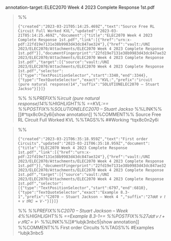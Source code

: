 annotation-target::ELEC2070 Week 4 2023 Complete Response 1st.pdf

>%%
>```annotation-json
>{"created":"2023-03-21T05:14:25.469Z","text":"Source Free RL Circuit Full Worked KVL","updated":"2023-03-21T05:14:25.469Z","document":{"title":"ELEC2070 Week 4 2023 Complete Response 1st.pdf","link":[{"href":"urn:x-pdf:22fd19e7131e38b9983d43dc847ae324"},{"href":"vault:/UNI 2023/ELEC2070/Attachments/ELEC2070 Week 4 2023 Complete Response 1st.pdf"}],"documentFingerprint":"22fd19e7131e38b9983d43dc847ae324"},"uri":"vault:/UNI 2023/ELEC2070/Attachments/ELEC2070 Week 4 2023 Complete Response 1st.pdf","target":[{"source":"vault:/UNI 2023/ELEC2070/Attachments/ELEC2070 Week 4 2023 Complete Response 1st.pdf","selector":[{"type":"TextPositionSelector","start":3340,"end":3344},{"type":"TextQuoteSelector","exact":"KVL:","prefix":"ircuit (pure natural response)14","suffix":"SOLUTIONELEC2070 – Stuart Jackso"}]}]}
>```
>%%
>*%%PREFIX%%ircuit (pure natural response)14%%HIGHLIGHT%% ==KVL:== %%POSTFIX%%SOLUTIONELEC2070 – Stuart Jackso*
>%%LINK%%[[#^tqx8c0n2y6i|show annotation]]
>%%COMMENT%%
>Source Free RL Circuit Full Worked KVL
>%%TAGS%%
>##Working
^tqx8c0n2y6i


>%%
>```annotation-json
>{"created":"2023-03-21T06:35:18.959Z","text":"First order Circuits","updated":"2023-03-21T06:35:18.959Z","document":{"title":"ELEC2070 Week 4 2023 Complete Response 1st.pdf","link":[{"href":"urn:x-pdf:22fd19e7131e38b9983d43dc847ae324"},{"href":"vault:/UNI 2023/ELEC2070/Attachments/ELEC2070 Week 4 2023 Complete Response 1st.pdf"}],"documentFingerprint":"22fd19e7131e38b9983d43dc847ae324"},"uri":"vault:/UNI 2023/ELEC2070/Attachments/ELEC2070 Week 4 2023 Complete Response 1st.pdf","target":[{"source":"vault:/UNI 2023/ELEC2070/Attachments/ELEC2070 Week 4 2023 Complete Response 1st.pdf","selector":[{"type":"TextPositionSelector","start":6797,"end":6810},{"type":"TextQuoteSelector","exact":"Example 8.3-1","prefix":"C2070 – Stuart Jackson – Week 4 ","suffix":"27𝑑𝑑𝑡 𝑣 𝑡 + 𝑣 𝑡𝑅𝐶 = 𝑉-"}]}]}
>```
>%%
>*%%PREFIX%%C2070 – Stuart Jackson – Week 4%%HIGHLIGHT%% ==Example 8.3-1== %%POSTFIX%%27𝑑𝑑𝑡 𝑣 𝑡 + 𝑣 𝑡𝑅𝐶 = 𝑉-*
>%%LINK%%[[#^lubjk3nbc5|show annotation]]
>%%COMMENT%%
>First order Circuits
>%%TAGS%%
>#Examples
^lubjk3nbc5
